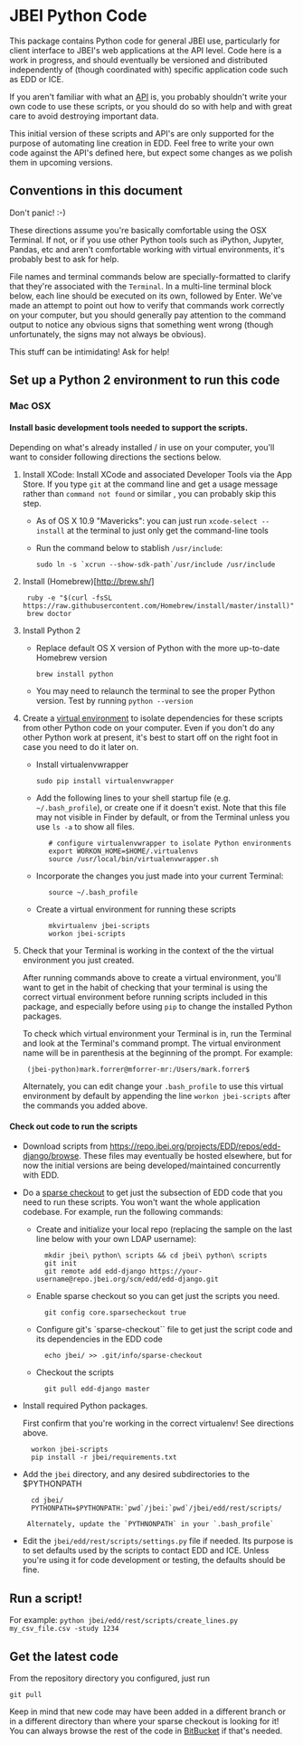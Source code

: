 # JBEI Python Code

This package contains Python code for general JBEI use, particularly for client interface to JBEI's
web applications at the API level. Code here is a work in progress, and should eventually be
versioned and distributed independently of (though coordinated with) specific application code
 such as EDD or ICE.

If you aren't familiar with what an [API](https://en.wikipedia.org/wiki/Application_programming_interface)
is, you probably shouldn't write your own code to use these scripts, or you should do so with help and with great
care to avoid destroying important data.

This initial version of these scripts and API's are only supported for the purpose of automating
line creation in EDD. Feel free to write your own code against the API's defined here, but expect
some changes as we polish them in upcoming versions.

## Conventions in this document

Don't panic! :-)

These directions assume you're basically comfortable using the OSX Terminal. If not, or if you use
 other Python tools such as iPython, Jupyter, Pandas, etc and aren't comfortable working with
 virtual environments, it's probably best to ask for help.

 File names and terminal commands below are specially-formatted to clarify that they're
 associated with the `Terminal`. In a multi-line terminal block below, each line should be
 executed on its own, followed by Enter.  We've made an attempt to point out how to verify that
 commands work correctly on your computer, but you should generally pay attention to the command
 output to notice any obvious signs that something went wrong (though unfortunately, the signs may
 not always be obvious).

 This stuff can be intimidating! Ask for help!

## Set up a Python 2 environment to run this code
### Mac OSX


#### Install basic development tools needed to support the scripts.
 Depending on what's already installed / in use on your computer, you'll want to consider
 following directions the sections below.

1. Install XCode: <a name="XCode"/>
    Install XCode and associated Developer Tools via the App Store. If you type `git` at the
    command line and get a usage message rather than `command not found` or similar , you can
    probably skip this step.
    * As of OS X 10.9 "Mavericks": you can just run `xcode-select --install` at the terminal to just
    only get the command-line tools
    * Run the command below to stablish `/usr/include`:

         ``sudo ln -s `xcrun --show-sdk-path`/usr/include /usr/include``
2. Install (Homebrew)[http://brew.sh/] <a name="HomeBrew"/>

        ruby -e "$(curl -fsSL https://raw.githubusercontent.com/Homebrew/install/master/install)"
        brew doctor
3. Install Python 2 <a name="Python"/>
    * Replace default OS X version of Python with the more up-to-date Homebrew version

        `brew install python`
    * You may need to relaunch the terminal to see the proper Python version. Test by running
    `python --version`

4. Create a [virtual environment](http://docs.python-guide.org/en/latest/dev/virtualenvs/) to
isolate
dependencies for these scripts from other Python code on your computer. Even if you don't do any
other Python work at present, it's best to start off on the right foot in case you need to do it
later on.

   * Install virtualenvwrapper

       `sudo pip install virtualenvwrapper`
   * Add the following lines to your shell startup file (e.g. `~/.bash_profile`), or create one
   if it doesn't exist. Note that this file may not visible in Finder by default, or from the
   Terminal unless you use `ls -a` to show all files.

            # configure virtualenvwrapper to isolate Python environments
            export WORKON_HOME=$HOME/.virtualenvs
            source /usr/local/bin/virtualenvwrapper.sh
   * Incorporate the changes you just made into your current Terminal:

            source ~/.bash_profile

   * Create a virtual environment for running these scripts

            mkvirtualenv jbei-scripts
            workon jbei-scripts

5. Check that your Terminal is working in the context of the the virtual environment you just
created.

    After running commands above to create a virtual environment, you'll want to get in the habit of
    checking that your terminal is using the correct virtual environment before running scripts
    included in this package, and especially before using `pip` to change the installed Python
    packages.

    To check which virtual environment your Terminal is in, run the Terminal and look at the
    Terminal's command prompt. The virtual environment name will be in parenthesis at the
    beginning of the prompt. For example:

        (jbei-python)mark.forrer@mforrer-mr:/Users/mark.forrer$
    Alternately, you can edit change your `.bash_profile` to use this virtual environment by default
    by appending the line `workon jbei-scripts` after the commands you added above.

#### Check out code to run the scripts
	
* Download scripts from https://repo.jbei.org/projects/EDD/repos/edd-django/browse. These files may eventually be hosted elsewhere, but for now the initial versions are being developed/maintained concurrently with EDD.
* Do a [sparse checkout](http://jasonkarns.com/blog/subdirectory-checkouts-with-git-sparse-checkout/) to get just the subsection of EDD code that you need to run these scripts. You won't want the whole application codebase. For example, run the following commands:
   * Create and initialize your local repo (replacing the sample on the last line below with
   your own LDAP username):
   
	       mkdir jbei\ python\ scripts && cd jbei\ python\ scripts
	       git init
	       git remote add edd-django https://your-username@repo.jbei.org/scm/edd/edd-django.git
   * Enable sparse checkout so you can get just the scripts you need.

           git config core.sparsecheckout true
	   
   * Configure git's `sparse-checkout`` file to get just the script code and its dependencies in the
    EDD code

           echo jbei/ >> .git/info/sparse-checkout
	   
   * Checkout the scripts

           git pull edd-django master
	   
* Install required Python packages.

    First confirm that you're working in the correct virtualenv! See directions above.

	    workon jbei-scripts
	    pip install -r jbei/requirements.txt
	
* Add the `jbei` directory, and any desired subdirectories to the $PYTHONPATH

        cd jbei/
        PYTHONPATH=$PYTHONPATH:`pwd`/jbei:`pwd`/jbei/edd/rest/scripts/

	   Alternately, update the `PYTHNONPATH` in your `.bash_profile`
	
* Edit the `jbei/edd/rest/scripts/settings.py` file if needed. Its purpose is to set defaults used
 by the scripts to contact EDD and ICE.  Unless you're using it for code development or testing,
 the defaults should be fine.

## Run a script!

For example: `python jbei/edd/rest/scripts/create_lines.py my_csv_file.csv -study 1234`

## Get the latest code

From the repository directory you configured, just run

    git pull

Keep in mind that new code may have been added in a different branch or in a different directory
than where your sparse checkout is looking for it! You can always browse the rest of the code in
[BitBucket](https://repo.jbei.org/projects/EDD/repos/edd-django/browse/jbei/) if that's needed.



	
	   
	   